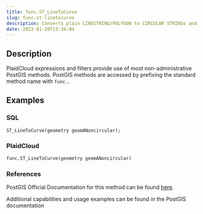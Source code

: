 ```yaml
---
title: func.ST_LineToCurve
slug: func-st-linetocurve
description: Converts plain LINESTRING/POLYGON to CIRCULAR STRINGs and Curved Polygons
date: 2022-01-28T13:34:04
---
```



## Description


PlaidCloud expressions and filters provide use of most non-administrative PostGIS methods. PostGIS methods are accessed by prefixing the standard method name with `func.`.



## Examples


### SQL



```
ST_LineToCurve(geometry geomANoncircular);
```


### PlaidCloud



```python
func.ST_LineToCurve(geometry geomANoncircular)
```


### References


PostGIS Official Documentation for this method can be found [here](https://postgis.net/docs/manual-3.1/ST_LineToCurve.html).



Additional capabilities and usage examples can be found in the PostGIS documentation

